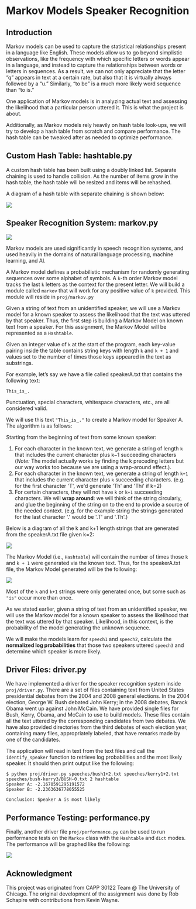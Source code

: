# Markov Models Speaker Recognition

## Introduction

Markov models can be used to capture the statistical relationships present in a language like English. These models allow us to go beyond simplistic observations, like the frequency with which specific letters or words appear in a language, and instead to capture the relationships between words or letters in sequences. As a result, we can not only appreciate that the letter “q” appears in text at a certain rate, but also that it is virtually always followed by a “u.” Similarly, “to be” is a much more likely word sequence than “to is.”

One application of Markov models is in analyzing actual text and assessing the likelihood that a particular person uttered it. This is what the project is about. 

Additionally, as Markov models rely heavily on hash table look-ups, we will try to develop a hash table from scratch and compare performance. The hash table can be tweaked after as needed to optimize performance. 

## Custom Hash Table: hashtable.py

A custom hash table has been built using a doubly linked list. Separate chaining is used to handle collision. As the number of items grow in the hash table, the hash table will be resized and items will be rehashed. 

A diagram of a hash table with separate chaining is shown below:

![](img/hashtable.png)

## Speaker Recognition System: markov.py

![](img/obama-mccain.png)

Markov models are used significantly in speech recognition systems, and used heavily in the domains of natural language processing, machine learning, and AI.

A Markov model defines a probabilistic mechanism for randomly generating sequences over some alphabet of symbols. A `k`-th order Markov model tracks the last `k` letters as the context for the present letter. We will build a module called `markov` that will work for any positive value of `k` provided.  This module will reside in `proj/markov.py`

Given a string of text from an unidentified speaker, we will use a Markov model for a known speaker to assess the likelihood that the text was uttered by that speaker. Thus, the first step is building a Markov Model on known text from a speaker. For this assignment, the Markov Model will be represented as a `Hashtable`.

Given an integer value of `k` at the start of the program, each key-value pairing inside the table contains string keys with length `k` and `k + 1` and values set to the number of times those keys appeared in the text as substrings.

For example, let’s say we have a file called speakerA.txt that contains the following text:

```
This_is_.
```

Punctuation, special characters, whitespace characters, etc., are all considered valid. 

We will use this text `"This_is_."` to create a Markov model for Speaker A.  The algorithm is as follows:

Starting from the beginning of text from some known speaker:

1. For each character in the known text, we generate a string of length `k` that includes the current character plus k−1 succeeding characters (*Note:* The model actually works by finding the k preceding letters but our way works too because we are using a wrap-around effect.).
2. For each character in the known text, we generate a string of length `k+1` that includes the current character plus `k` succeeding characters.  (e.g. for the first character 'T', we'd generate 'Th' and 'Thi' if k=2)
3. For certain characters, they will not have `k` or `k+1` succeeding characters. We will **wrap around**: we will think of the string circularly, and glue the beginning of the string on to the end to provide a source of the needed context.  (e.g. for the example string the strings generated for the last character '.' would be '.T' and '.Th'.)

Below is a diagram of all the k and k+1 length strings that are generated from the speakerA.txt file given k=2:

![](img/markov1.png)

The Markov Model (i.e., `Hashtable`) will contain the number of times those `k` and `k + 1` were generated via the known text. Thus, for the speakerA.txt file, the Markov Model generated will be the following:

![](img/markov2.png)

Most of the `k` and `k+1` strings were only generated once, but some such as `"is"` occur more than once.

As we stated earlier, given a string of text from an unidentified speaker, we will use the Markov model for a known speaker to assess the likelihood that the text was uttered by that speaker. Likelihood, in this context, is the probability of the model generating the unknown sequence.

We will make the models learn for `speech1` and `speech2`, calculate the **normalized log probabilities** that those two speakers uttered `speech3` and determine which speaker is more likely.

## Driver Files: driver.py

We have implemented a driver for the speaker recognition system inside `proj/driver.py`.
There are a set of files containing text from United States presidential debates from the 2004 and
2008 general elections. In the 2004 election, George W. Bush debated John Kerry; in the 2008 debates,
Barack Obama went up against John McCain. We have provided single files for Bush, Kerry, Obama, and
McCain to use to build models. These files contain all the text uttered by the corresponding candidates from two debates. We have also provided directories from the third debates of each election year, containing many files, appropriately labeled, that have remarks made by one of the candidates.

The application will read in text from the text files and call the `identify_speaker` function to retrieve log probabilities and the most likely speaker. It should then print output like the following:

```
$ python proj/driver.py speeches/bush1+2.txt speeches/kerry1+2.txt speeches/bush-kerry3/BUSH-0.txt 2 hashtable
Speaker A: -2.1670591295191572
Speaker B: -2.2363636778055525

Conclusion: Speaker A is most likely
```

## Performance Testing: performance.py

Finally, another driver file `proj/performance.py` can be used to run performance tests on the `Markov` class with the `Hashtable` and `dict` modes. The performance will be graphed like the following:

![](img/execution_graph.png)


## Acknowledgment
This project was originated from CAPP 30122 Team @ The University of Chicago. The original development of the assignment was done by Rob Schapire with contributions from Kevin Wayne. 
